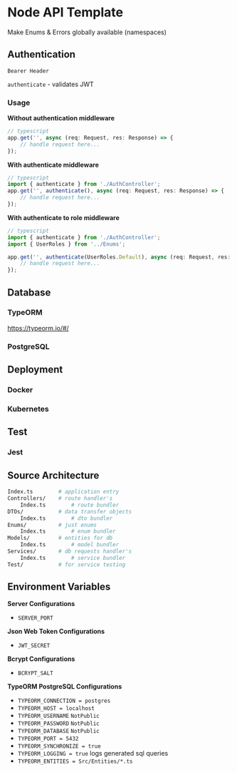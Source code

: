# Node API Template

Make Enums & Errors globally available (namespaces)

## Authentication

`Bearer Header`

`authenticate` - validates JWT

### Usage

**Without authentication middleware**

```typescript
// typescript
app.get('', async (req: Request, res: Response) => {
	// handle request here...
});
```

**With authenticate middleware**

```typescript
// typescript
import { authenticate } from './AuthController';
app.get('', authenticate(), async (req: Request, res: Response) => {
	// handle request here...
});
```

**With authenticate to role middleware**

```typescript
// typescript
import { authenticate } from './AuthController';
import { UserRoles } from '../Enums';

app.get('', authenticate(UserRoles.Default), async (req: Request, res: Response) => {
	// handle request here...
});
```

## Database

### TypeORM

https://typeorm.io/#/

### PostgreSQL

## Deployment

### Docker

### Kubernetes

## Test

### Jest

## Source Architecture

```bash
Index.ts        # application entry
Controllers/    # route handler's
    Index.ts        # route bundler
DTOs/           # data transfer objects
    Index.ts        # dto bundler
Enums/          # just enums
    Index.ts        # enum bundler
Models/         # entities for db
    Index.ts        # model bundler
Services/       # db requests handler's
    Index.ts        # service bundler
Test/           # for service testing
```

## Environment Variables

**Server Configurations**

-   `SERVER_PORT`

**Json Web Token Configurations**

-   `JWT_SECRET`

**Bcrypt Configurations**

-   `BCRYPT_SALT`

**TypeORM PostgreSQL Configurations**

-   `TYPEORM_CONNECTION = postgres`
-   `TYPEORM_HOST = localhost`
-   `TYPEORM_USERNAME` `NotPublic`
-   `TYPEORM_PASSWORD` `NotPublic`
-   `TYPEORM_DATABASE` `NotPublic`
-   `TYPEORM_PORT = 5432`
-   `TYPEORM_SYNCHRONIZE = true`
-   `TYPEORM_LOGGING = true` logs generated sql queries
-   `TYPEORM_ENTITIES = Src/Entities/*.ts`
